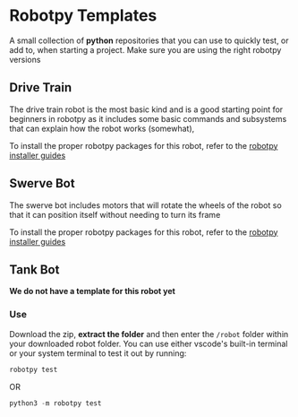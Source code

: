 # Robotpy Templates
A small collection of **python** repositories that you can use to quickly test, or add to, when starting a project. Make sure you are using the right robotpy versions

## Drive Train
The drive train robot is the most basic kind and is a good starting point for beginners in robotpy as it includes some basic commands and subsystems that can explain how the robot works (somewhat), 

To install the proper robotpy packages for this robot, refer to the [robotpy installer guides](<https://github.com/AltaHighRobotics/RobotpyInstallers.git>)

## Swerve Bot
The swerve bot includes motors that will rotate the wheels of the robot so that it can position itself without needing to turn its frame

To install the proper robotpy packages for this robot, refer to the [robotpy installer guides](<https://github.com/AltaHighRobotics/RobotpyInstallers.git>)

## Tank Bot
**We do not have a template for this robot yet**


### Use
Download the zip, **extract the folder** and then enter the `/robot` folder within your downloaded robot folder. You can use either vscode's built-in terminal or your system terminal to test it out by running:
```python
robotpy test
```
OR
```python
python3 -m robotpy test
```

